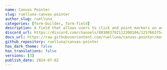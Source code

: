 ```yaml
---
name: Canvas Pointer
slug: ruelluna-canvas-pointer
author_slug: ruelluna
categories: [form-builder, form-field]
description: A field that allows users to click and point markers on an image.
discord_url: https://discord.com/channels/883083792112300104/1257663754670440549
docs_url: https://raw.githubusercontent.com/ruelluna/canvas-pointer/master/README.md
github_repository: ruelluna/canvas-pointer
has_dark_theme: false
has_translations: false
versions: [3]
publish_date: 2024-07-02
---
```

